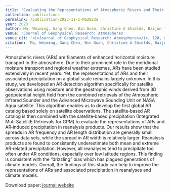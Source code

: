 ```yaml
---
title: "Evaluating the Representations of Atmospheric Rivers and Their Associated Precipitation in Reanalyses With Satellite Observations"
collection: publications
permalink: /publication/2023-11-1-Ma2023a
year: 2023
author: Ma, Weiming, Gang Chen, Bin Guan, Christine A Shields, Baijun Tian and Emilio Yanez
venue: 'Journal of Geophysical Research: Atmospheres'
venue_cit: '<i>Journal of Geophysical Research: Atmospheres</i>, 128, doi:10.1029/2023JD038937.'
citation: 'Ma, Weiming, Gang Chen, Bin Guan, Christine A Shields, Baijun Tian and Emilio Yanez, 2023: Evaluating the Representations of Atmospheric Rivers and Their Associated Precipitation in Reanalyses With Satellite Observations, <i>Journal of Geophysical Research: Atmospheres</i>, 128, doi:10.1029/2023JD038937.'
---
```

Atmospheric rivers (ARs) are filaments of enhanced horizontal moisture transport in the atmosphere. Due to their prominent role in the meridional moisture transport and regional weather extremes, ARs have been studied extensively in recent years. Yet, the representations of ARs and their associated precipitation on a global scale remains largely unknown. In this study, we developed an AR detection algorithm specifically for satellite observations using moisture and the geostrophic winds derived from 3D geopotential height field from the combined retrievals of the Atmospheric Infrared Sounder and the Advanced Microwave Sounding Unit on NASA Aqua satellite. This algorithm enables us to develop the first global AR catalog based solely on satellite observations. The satellite‐based AR catalog is then combined with the satellite‐based precipitation (Integrated Muti‐SatellitE Retrievals for GPM) to evaluate the representations of ARs and AR‐induced precipitation in reanalysis products. Our results show that the spreads in AR frequency and AR length distribution are generally small across data sets, while the spread in AR width is relatively larger. Reanalysis products are found to consistently underestimate both mean and extreme AR‐related precipitation. However, all reanalyses tend to precipitate too often under AR conditions, especially over low latitude regions. This finding is consistent with the “drizzling” bias which has plagued generations of climate models. Overall, the findings of this study can help to improve the representations of ARs and associated precipitation in reanalyses and climate models.

Download paper: [journal website](https://agupubs.onlinelibrary.wiley.com/doi/10.1029/2023JD038937)
